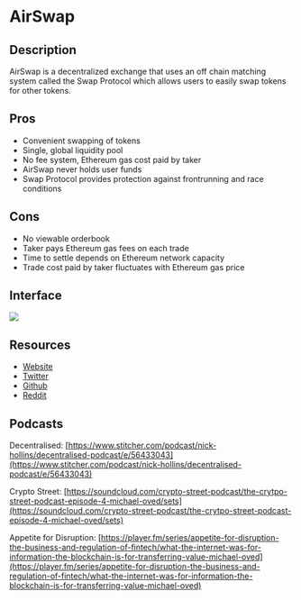 # AirSwap

## Description

AirSwap is a decentralized exchange that uses an off chain matching system called the Swap Protocol which allows users to easily swap tokens for other tokens.

## Pros

* Convenient swapping of tokens 
* Single, global liquidity pool
* No fee system, Ethereum gas cost paid by taker
* AirSwap never holds user funds
* Swap Protocol provides protection against frontrunning and race conditions

## Cons

* No viewable orderbook
* Taker pays Ethereum gas fees on each trade
* Time to settle depends on Ethereum network capacity
* Trade cost paid by taker fluctuates with Ethereum gas price

## Interface

![](/assets/images/airswap.png)

## Resources

* [Website](https://www.airswap.io/)  
* [Twitter](https://twitter.com/airswap)  
* [Github](https://github.com/airswap) 
* [Reddit](https://www.reddit.com/r/AirSwap)

## Podcasts

Decentralised: [https://www.stitcher.com/podcast/nick-hollins/decentralised-podcast/e/56433043](https://www.stitcher.com/podcast/nick-hollins/decentralised-podcast/e/56433043)

Crypto Street: [https://soundcloud.com/crypto-street-podcast/the-crytpo-street-podcast-episode-4-michael-oved/sets](https://soundcloud.com/crypto-street-podcast/the-crytpo-street-podcast-episode-4-michael-oved/sets)

Appetite for Disruption: [https://player.fm/series/appetite-for-disruption-the-business-and-regulation-of-fintech/what-the-internet-was-for-information-the-blockchain-is-for-transferring-value-michael-oved](https://player.fm/series/appetite-for-disruption-the-business-and-regulation-of-fintech/what-the-internet-was-for-information-the-blockchain-is-for-transferring-value-michael-oved)

